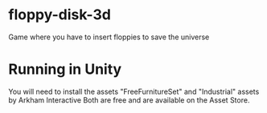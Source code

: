 # floppy-disk-3d
Game where you have to insert floppies to save the universe

# Running in Unity

You will need to install the assets "FreeFurnitureSet" and "Industrial" assets by Arkham Interactive
Both are free and are available on the Asset Store.
